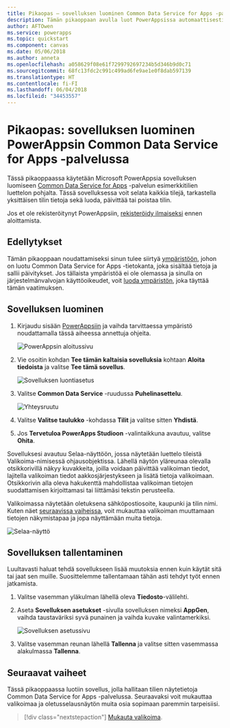 ```yaml
---
title: Pikaopas – sovelluksen luominen Common Data Service for Apps -palvelussa | Microsoft Docs
description: Tämän pikaoppaan avulla luot PowerAppsissa automaattisesti sovelluksen Common Data Service for Apps -palvelun tietojen hallintaan
author: AFTOwen
ms.service: powerapps
ms.topic: quickstart
ms.component: canvas
ms.date: 05/06/2018
ms.author: anneta
ms.openlocfilehash: a058629f08e61f7299792697234b5d346b9d0c71
ms.sourcegitcommit: 68fc13fdc2c991c499ad6fe9ae1e0f8dab597139
ms.translationtype: HT
ms.contentlocale: fi-FI
ms.lasthandoff: 06/04/2018
ms.locfileid: "34453557"
---
```

# <a name="quickstart-generate-an-app-from-common-data-service-for-apps-in-powerapps"></a>Pikaopas: sovelluksen luominen PowerAppsin Common Data Service for Apps -palvelussa

Tässä pikaoppaassa käytetään Microsoft PowerAppsia sovelluksen luomiseen [Common Data Service for Apps](../common-data-service/data-platform-intro.md) -palvelun esimerkkitilien luettelon pohjalta. Tässä sovelluksessa voit selata kaikkia tilejä, tarkastella yksittäisen tilin tietoja sekä luoda, päivittää tai poistaa tilin.

Jos et ole rekisteröitynyt PowerAppsiin, [rekisteröidy ilmaiseksi](https://web.powerapps.com) ennen aloittamista.

## <a name="prerequisites"></a>Edellytykset
Tämän pikaoppaan noudattamiseksi sinun tulee siirtyä [ympäristöön](working-with-environments.md), johon on luotu Common Data Service for Apps -tietokanta, joka sisältää tietoja ja sallii päivitykset. Jos tällaista ympäristöä ei ole olemassa ja sinulla on järjestelmänvalvojan käyttöoikeudet, voit [luoda ympäristön](../../administrator/environments-administration.md#create-an-environment), joka täyttää tämän vaatimuksen.

## <a name="generate-an-app"></a>Sovelluksen luominen
1. Kirjaudu sisään [PowerAppsiin](https://web.powerapps.com) ja vaihda tarvittaessa ympäristö noudattamalla tässä aiheessa annettuja ohjeita.

    ![PowerAppsin aloitussivu](./media/data-platform-create-app/sign-in.png)

1. Vie osoitin kohdan **Tee tämän kaltaisia sovelluksia** kohtaan **Aloita tiedoista** ja valitse **Tee tämä sovellus**.

    ![Sovelluksen luontiasetus](./media/data-platform-create-app/make-this-app.png)

1. Valitse **Common Data Service** -ruudussa **Puhelinasettelu**.

    ![Yhteysruutu](./media/data-platform-create-app/connection-tile.png)

1. Valitse **Valitse taulukko** -kohdassa **Tilit** ja valitse sitten **Yhdistä**.

1. Jos **Tervetuloa PowerApps Studioon** -valintaikkuna avautuu, valitse **Ohita**.

Sovelluksesi avautuu Selaa-näyttöön, jossa näytetään luettelo tileistä Valikoima-nimisessä ohjausobjektissa. Lähellä näytön yläreunaa olevalla otsikkorivillä näkyy kuvakkeita, joilla voidaan päivittää valikoiman tiedot, lajitella valikoiman tiedot aakkosjärjestykseen ja lisätä tietoja valikoimaan. Otsikkorivin alla oleva hakukenttä mahdollistaa valikoiman tietojen suodattamisen kirjoittamasi tai liittämäsi tekstin perusteella. 

Valikoimassa näytetään oletuksena sähköpostiosoite, kaupunki ja tilin nimi. Kuten näet [seuraavissa vaiheissa](data-platform-create-app.md#next-steps), voit mukauttaa valikoiman muuttamaan tietojen näkymistapaa ja jopa näyttämään muita tietoja.

![Selaa-näyttö](./media/data-platform-create-app/browse-screen.png)

## <a name="save-the-app"></a>Sovelluksen tallentaminen
Luultavasti haluat tehdä sovellukseen lisää muutoksia ennen kuin käytät sitä tai jaat sen muille. Suosittelemme tallentamaan tähän asti tehdyt työt ennen jatkamista.

1. Valitse vasemman yläkulman lähellä oleva **Tiedosto**-välilehti.

1. Aseta **Sovelluksen asetukset** -sivulla sovelluksen nimeksi **AppGen**, vaihda taustaväriksi syvä punainen ja vaihda kuvake valintamerkiksi.

    ![Sovelluksen asetussivu](./media/data-platform-create-app/app-settings.png)

1. Valitse vasemman reunan lähellä **Tallenna** ja valitse sitten vasemmassa alakulmassa **Tallenna**.

## <a name="next-steps"></a>Seuraavat vaiheet
Tässä pikaoppaassa luotiin sovellus, jolla hallitaan tilien näytetietoja Common Data Service for Apps -palvelussa. Seuraavaksi voit mukauttaa valikoimaa ja oletusselausnäytön muita osia sopimaan paremmin tarpeisiisi.

> [!div class="nextstepaction"]
> [Mukauta valikoima](customize-layout-sharepoint.md).
